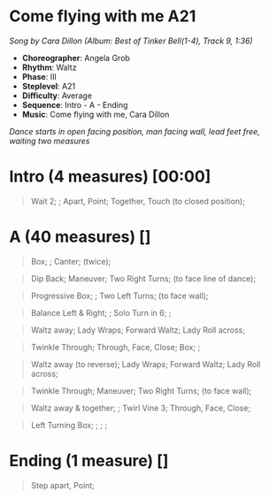 # Come flying with me A21
*Song by Cara Dillon (Album: Best of Tinker Bell(1-4), Track 9, 1:36)*

* **Choreographer**: Angela Grob
* **Rhythm**: Waltz
* **Phase**: III
* **Steplevel**: A21
* **Difficulty**: Average
* **Sequence**: Intro - A - Ending
* **Music**: Come flying with me, Cara Dillon

*Dance starts in open facing position, man facing wall, lead feet free, waiting two measures*

# Intro (4 measures) [00:00]

> Wait 2; ; Apart, Point; Together, Touch (to closed position);

# A (40 measures) []

> Box; ; Canter; (twice);

> Dip Back; Maneuver; Two Right Turns; (to face line of dance);

> Progressive Box; ; Two Left Turns; (to face wall);

> Balance Left & Right; ; Solo Turn in 6; ;

> Waltz away; Lady Wraps; Forward Waltz; Lady Roll across;

> Twinkle Through; Through, Face, Close; Box; ;

> Waltz away (to reverse); Lady Wraps; Forward Waltz; Lady Roll across;

> Twinkle Through; Maneuver; Two Right Turns; (to face wall);

> Waltz away & together; ; Twirl Vine 3; Through, Face, Close;

> Left Turning Box; ; ; ;

# Ending (1 measure) []

> Step apart, Point;